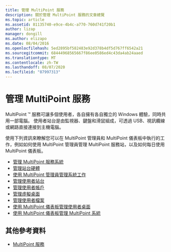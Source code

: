 ```yaml
---
title: 管理 MultiPoint 服務
description: 關於管理 MultiPoint 服務的文章總覽
ms.topic: article
ms.assetid: 81135740-e9ce-4b4c-a770-760d741f20b1
author: lizap
manager: dongill
ms.author: elizapo
ms.date: 08/04/2016
ms.openlocfilehash: 5ed2895bf582483e92d378b4df5d767ff6542a21
ms.sourcegitcommit: 68444968565667f86ee0586ed4c43da4ab24aaed
ms.translationtype: MT
ms.contentlocale: zh-TW
ms.lasthandoff: 08/07/2020
ms.locfileid: "87997313"
---
```

# <a name="managing-multipoint-services"></a>管理 MultiPoint 服務
MultiPoint &trade; 服務可讓多個使用者，各自擁有各自獨立的 Windows 體驗，同時共用一部電腦。 使用者站台是由監視器、鍵盤和滑鼠組成，可透過 USB、視訊纜線或網路直接連接到主機電腦。

使用下列資訊來瞭解您可以在 MultiPoint 管理員和 MultiPoint 儀表板中執行的工作，例如如何使用 MultiPoint 管理員管理 MultiPoint 服務站，以及如何每日使用 MultiPoint 儀表板。


-   [管理 MultiPoint 服務系統](Managing-Your-MultiPoint-Services-System.md)
-   [管理站台硬體](Manage-Station-Hardware.md)
-   [使用 MultiPoint 管理員管理系統工作](Manage-System-Tasks-Using-MultiPoint-Manager.md)
-   [管理使用者站台](Manage-User-Stations.md)
-   [管理使用者帳戶](Manage-User-Accounts.md)
-   [管理虛擬桌面](Manage-Virtual-Desktops.md)
-   [管理使用者檔案](Manage-User-Files.md)
-   [使用 MultiPoint 儀表板管理使用者桌面](Manage-User-Desktops-Using-MultiPoint-Dashboard.md)
-   [使用 MultiPoint 儀表板管理 MultiPoint 系統](Manage-MultiPoint-Systems-Using-MultiPoint-Dashboard.md)

## <a name="additional-references"></a>其他參考資料

- [MultiPoint 服務](./introducing-multipoint-services.md)